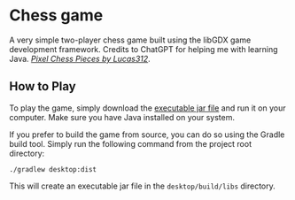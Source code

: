 # Chess game

A very simple two-player chess game built using the libGDX game development
framework. Credits to ChatGPT for helping me with learning Java. *[Pixel Chess Pieces by Lucas312](https://opengameart.org/content/pixel-chess-pieces)*.

## How to Play

To play the game, simply download the [executable jar file](https://github.com/lucksei/Chess-game/releases/download/v1.0/chess-game-1.0.jar) and run it on your computer. Make sure you have Java installed on your system.

If you prefer to build the game from source, you can do so using the Gradle build tool. Simply run the following command from the project root directory:

```
./gradlew desktop:dist
```

This will create an executable jar file in the `desktop/build/libs` directory.

